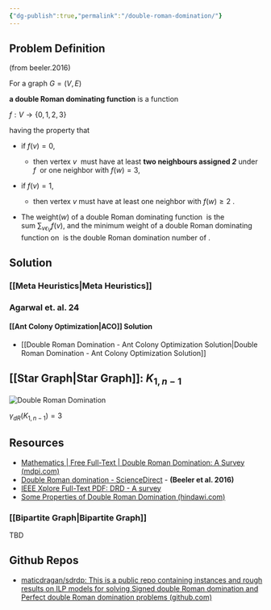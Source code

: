 ```yaml
---
{"dg-publish":true,"permalink":"/double-roman-domination/"}
---
```


## Problem Definition

(from beeler.2016) 

For a graph $G = (V, E)$

**a double Roman dominating function** is a function

$f : V \rightarrow \{0, 1, 2, 3\}$

having the property that 
- if $f(v) = 0$, 
	- then vertex $v$  must have at least **two neighbours assigned *2*** under $f$  or one neighbor with $f(w) = 3$,
- if $f(v) = 1$, 
	- then vertex $v$ must have at least one neighbor with $f(w) \ge2$ .

- The weight($w$) of a double Roman dominating function  is the sum $\sum_{v\epsilon_V}f(v)$, and the minimum weight of a double Roman dominating function on  is the double Roman domination number of .


## Solution

### [[Meta Heuristics\|Meta Heuristics]]

### Agarwal et. al. 24


<div class="transclusion internal-embed is-loaded"><div class="markdown-embed">





</div></div>


#### [[Ant Colony Optimization\|ACO]] Solution

- [[Double Roman Domination - Ant Colony Optimization Solution\|Double Roman Domination - Ant Colony Optimization Solution]]
## [[Star Graph\|Star Graph]]: $K_{1, n-1}$

![Double Roman Domination](https://www.researchgate.net/profile/Ana-Klobucar-Barisic/publication/346053100/figure/fig1/AS:962284222418944@1606437845398/Double-Roman-domination-on-star-graph.png)
 
$\gamma_{dR} (K_{1,n−1}) = 3$



## Resources

- [Mathematics | Free Full-Text | Double Roman Domination: A Survey (mdpi.com)](https://www.mdpi.com/2227-7390/11/2/351)
- [Double Roman domination - ScienceDirect](https://www.sciencedirect.com/science/article/pii/S0166218X1630155X?via%3Dihub) - **(Beeler et al. 2016)**
- [IEEE Xplore Full-Text PDF: DRD - A survey](https://ieeexplore.ieee.org/stamp/stamp.jsp?arnumber=8694775)
- [Some Properties of Double Roman Domination (hindawi.com)](https://www.hindawi.com/journals/ddns/2020/6481092/)


### [[Bipartite Graph\|Bipartite Graph]]

TBD
## Github Repos

- [maticdragan/sdrdp: This is a public repo containing instances and rough results on ILP models for solving Signed double Roman domination and Perfect double Roman domination problems (github.com)](https://github.com/maticdragan/sdrdp)
